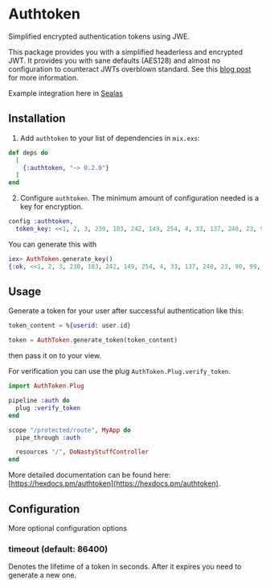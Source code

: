 # Authtoken

Simplified encrypted authentication tokens using JWE.

This package provides you with a simplified headerless and encrypted JWT. It provides you with sane defaults (AES128) and almost no configuration to counteract JWTs overblown standard. See this [blog post](https://sealas.at/blog/2017-12/tokens-cookies-and-sessions-an-auth-story-part-1/) for more information.

Example integration here in [Sealas](https://github.com/Brainsware/sealas)

## Installation

1. Add `authtoken` to your list of dependencies in `mix.exs`:

```elixir
def deps do
  [
    {:authtoken, "~> 0.2.0"}
  ]
end
```

2. Configure `authtoken`. The minimum amount of configuration needed is a key for encryption.

```elixir
config :authtoken,
  token_key: <<1, 2, 3, 230, 103, 242, 149, 254, 4, 33, 137, 240, 23, 90, 99, 250>>
```

You can generate this with

```elixir
iex> AuthToken.generate_key()
{:ok, <<1, 2, 3, 230, 103, 242, 149, 254, 4, 33, 137, 240, 23, 90, 99, 250>>}
```

## Usage

Generate a token for your user after successful authentication like this:

```elixir
token_content = %{userid: user.id}

token = AuthToken.generate_token(token_content)
```

then pass it on to your view.

For verification you can use the plug `AuthToken.Plug.verify_token`.

```elixir
import AuthToken.Plug

pipeline :auth do
  plug :verify_token
end

scope "/protected/route", MyApp do
  pipe_through :auth

  resources "/", DoNastyStuffController
end
```

More detailed documentation can be found here: [https://hexdocs.pm/authtoken](https://hexdocs.pm/authtoken).

## Configuration

More optional configuration options

### timeout (default: 86400)

Denotes the lifetime of a token in seconds. After it expires you need to generate a new one.

